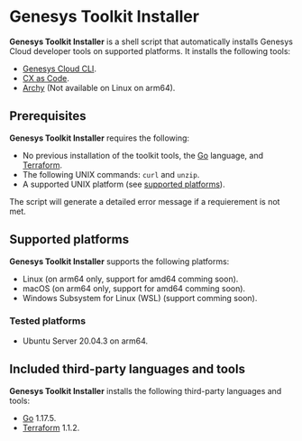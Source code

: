 Genesys Toolkit Installer
=========================
**Genesys Toolkit Installer** is a shell script that automatically installs Genesys Cloud developer tools on supported platforms. It installs the following tools:

- [Genesys Cloud CLI](https://developer.genesys.cloud/api/rest/command-line-interface/).
- [CX as Code](https://developer.genesys.cloud/api/rest/CX-as-Code/).
- [Archy](https://developer.genesys.cloud/devapps/archy/) (Not available on Linux on arm64).

## Prerequisites

**Genesys Toolkit Installer** requires the following:

- No previous installation of the toolkit tools, the [Go](https://go.dev/) language, and [Terraform](https://www.terraform.io/).
- The following UNIX commands: `curl` and `unzip`.
- A supported UNIX platform (see [supported platforms](#supported-platforms)).

The script will generate a detailed error message if a requierement is not met.

## Supported platforms

**Genesys Toolkit Installer** supports the following platforms:

- Linux (on arm64 only, support for amd64 comming soon).
- macOS (on arm64 only, support for amd64 comming soon).
- Windows Subsystem for Linux (WSL) (support comming soon).

### Tested platforms

- Ubuntu Server 20.04.3 on arm64.

## Included third-party languages and tools

**Genesys Toolkit Installer** installs the following third-party languages and tools:

- [Go](https://go.dev/) 1.17.5.
- [Terraform](https://www.terraform.io/) 1.1.2.
